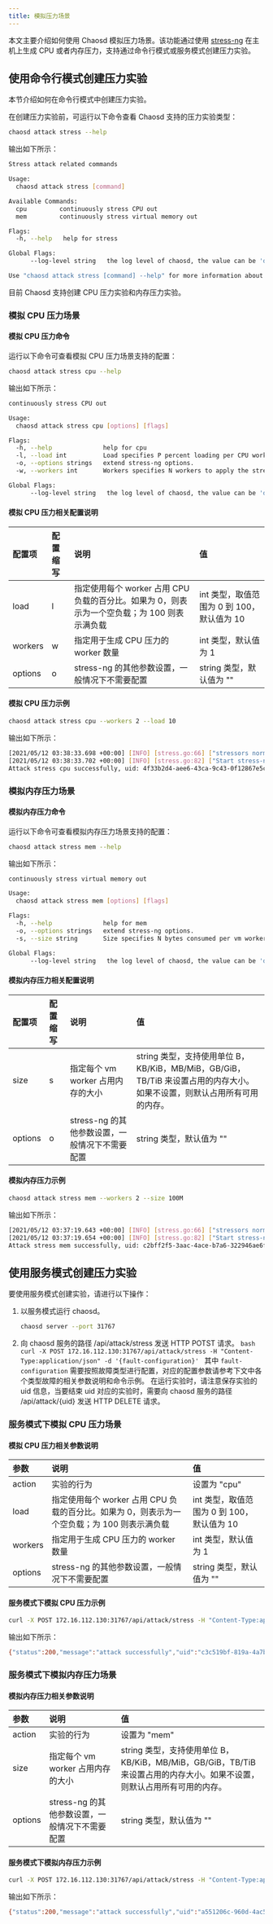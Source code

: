 ```yaml
---
title: 模拟压力场景
---
```


本文主要介绍如何使用 Chaosd 模拟压力场景。该功能通过使用 [stress-ng](https://wiki.ubuntu.com/Kernel/Reference/stress-ng) 在主机上生成 CPU 或者内存压力，支持通过命令行模式或服务模式创建压力实验。

## 使用命令行模式创建压力实验

本节介绍如何在命令行模式中创建压力实验。

在创建压力实验前，可运行以下命令查看 Chaosd 支持的压力实验类型：

```bash
chaosd attack stress --help
```

输出如下所示：

```bash
Stress attack related commands

Usage:
  chaosd attack stress [command]

Available Commands:
  cpu         continuously stress CPU out
  mem         continuously stress virtual memory out

Flags:
  -h, --help   help for stress

Global Flags:
      --log-level string   the log level of chaosd, the value can be 'debug', 'info', 'warn' and 'error'

Use "chaosd attack stress [command] --help" for more information about a command.
```

目前 Chaosd 支持创建 CPU 压力实验和内存压力实验。

### 模拟 CPU 压力场景

#### 模拟 CPU 压力命令

运行以下命令可查看模拟 CPU 压力场景支持的配置：

```bash
chaosd attack stress cpu --help
```

输出如下所示：

```bash
continuously stress CPU out

Usage:
  chaosd attack stress cpu [options] [flags]

Flags:
  -h, --help              help for cpu
  -l, --load int          Load specifies P percent loading per CPU worker. 0 is effectively a sleep (no load) and 100 is full loading. (default 10)
  -o, --options strings   extend stress-ng options.
  -w, --workers int       Workers specifies N workers to apply the stressor. (default 1)

Global Flags:
      --log-level string   the log level of chaosd, the value can be 'debug', 'info', 'warn' and 'error'
```

#### 模拟 CPU 压力相关配置说明

| 配置项 | 配置缩写 | 说明 | 值 |
| :-- | :-- | :-- | :-- |
| load | l | 指定使用每个 worker 占用 CPU 负载的百分比。如果为 0，则表示为一个空负载；为 100 则表示满负载 | int 类型，取值范围为 0 到 100， 默认值为 10 |
| workers | w | 指定用于生成 CPU 压力的 worker 数量 | int 类型，默认值为 1 |
| options | o | stress-ng 的其他参数设置，一般情况下不需要配置 | string 类型，默认值为 "" |

#### 模拟 CPU 压力示例

```bash
chaosd attack stress cpu --workers 2 --load 10
```

输出如下所示：

```bash
[2021/05/12 03:38:33.698 +00:00] [INFO] [stress.go:66] ["stressors normalize"] [arguments=" --cpu 2 --cpu-load 10"]
[2021/05/12 03:38:33.702 +00:00] [INFO] [stress.go:82] ["Start stress-ng process successfully"] [command="/usr/bin/stress-ng --cpu 2 --cpu-load 10"] [Pid=27483]
Attack stress cpu successfully, uid: 4f33b2d4-aee6-43ca-9c43-0f12867e5c9c
```

### 模拟内存压力场景

#### 模拟内存压力命令

运行以下命令可查看模拟内存压力场景支持的配置：

```bash
chaosd attack stress mem --help
```

输出如下所示：

```bash
continuously stress virtual memory out

Usage:
  chaosd attack stress mem [options] [flags]

Flags:
  -h, --help              help for mem
  -o, --options strings   extend stress-ng options.
  -s, --size string       Size specifies N bytes consumed per vm worker, default is the total available memory. One can specify the size as % of total available memory or in units of B, KB/KiB, MB/MiB, GB/GiB, TB/TiB..

Global Flags:
      --log-level string   the log level of chaosd, the value can be 'debug', 'info', 'warn' and 'error'
```

#### 模拟内存压力相关配置说明

| 配置项 | 配置缩写 | 说明 | 值 |
| :-- | :-- | :-- | :-- |
| size | s | 指定每个 vm worker 占用内存的大小 | string 类型，支持使用单位 B，KB/KiB，MB/MiB，GB/GiB，TB/TiB 来设置占用的内存大小。如果不设置，则默认占用所有可用的内存。 |
| options | o | stress-ng 的其他参数设置，一般情况下不需要配置 | string 类型，默认值为 "" |

#### 模拟内存压力示例

```bash
chaosd attack stress mem --workers 2 --size 100M
```

输出如下所示：

```bash
[2021/05/12 03:37:19.643 +00:00] [INFO] [stress.go:66] ["stressors normalize"] [arguments=" --vm 2 --vm-keep --vm-bytes 100000000"]
[2021/05/12 03:37:19.654 +00:00] [INFO] [stress.go:82] ["Start stress-ng process successfully"] [command="/usr/bin/stress-ng --vm 2 --vm-keep --vm-bytes 100000000"] [Pid=26799]
Attack stress mem successfully, uid: c2bff2f5-3aac-4ace-b7a6-322946ae6f13
```

## 使用服务模式创建压力实验

要使用服务模式创建实验，请进行以下操作：

1. 以服务模式运行 chaosd。
   ```bash
   chaosd server --port 31767
   ```
2. 向 chaosd 服务的路径 /api/attack/stress 发送 HTTP POTST 请求。 `bash curl -X POST 172.16.112.130:31767/api/attack/stress -H "Content-Type:application/json" -d '{fault-configuration}' ` 其中 `fault-configuration` 需要按照故障类型进行配置，对应的配置参数请参考下文中各个类型故障的相关参数说明和命令示例。 在运行实验时，请注意保存实验的 uid 信息，当要结束 uid 对应的实验时，需要向 chaosd 服务的路径 /api/attack/{uid} 发送 HTTP DELETE 请求。

### 服务模式下模拟 CPU 压力场景

#### 模拟 CPU 压力相关参数说明

| 参数 | 说明 | 值 |
| :-- | :-- | :-- |
| action | 实验的行为 | 设置为 "cpu" |
| load | 指定使用每个 worker 占用 CPU 负载的百分比。如果为 0，则表示为一个空负载；为 100 则表示满负载 | int 类型，取值范围为 0 到 100， 默认值为 10 |
| workers | 指定用于生成 CPU 压力的 worker 数量 | int 类型，默认值为 1 |
| options | stress-ng 的其他参数设置，一般情况下不需要配置 | string 类型，默认值为 "" |

#### 服务模式下模拟 CPU 压力示例

```bash
curl -X POST 172.16.112.130:31767/api/attack/stress -H "Content-Type:application/json" -d '{"load":10, "action":"cpu","workers":1}'
```

输出如下所示：

```bash
{"status":200,"message":"attack successfully","uid":"c3c519bf-819a-4a7b-97fb-e3d0814481fa"}
```

### 服务模式下模拟内存压力场景

#### 模拟内存压力相关参数说明

| 参数 | 说明 | 值 |
| :-- | :-- | :-- |
| action | 实验的行为 | 设置为 "mem" |
| size | 指定每个 vm worker 占用内存的大小 | string 类型，支持使用单位 B，KB/KiB，MB/MiB，GB/GiB，TB/TiB 来设置占用的内存大小。如果不设置，则默认占用所有可用的内存。 |
| options | stress-ng 的其他参数设置，一般情况下不需要配置 | string 类型，默认值为 "" |

#### 服务模式下模拟内存压力示例

```bash
curl -X POST 172.16.112.130:31767/api/attack/stress -H "Content-Type:application/json" -d '{"size":"100M", "action":"mem"}'
```

输出如下所示：

```bash
{"status":200,"message":"attack successfully","uid":"a551206c-960d-4ac5-9056-518e512d4d0d"}
```
